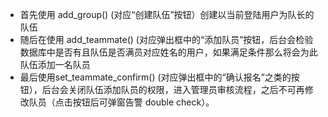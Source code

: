 - 首先使用 add_group() (对应“创建队伍”按钮）创建以当前登陆用户为队长的队伍
- 随后在使用 add_teammate() (对应弹出框中的“添加队员”按钮，后台会检验数据库中是否有且队伍是否满员对应姓名的用户，如果满足条件那么将会为此队伍添加一名队员
- 最后使用set_teammate_confirm() (对应弹出框中的“确认报名”之类的按钮），后台会关闭队伍添加队员的权限，进入管理员审核流程，之后不可再修改队员（点击按钮后可弹窗告警 double check）。